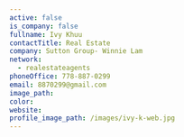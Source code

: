 ```yaml
---
active: false
is_company: false
fullname: Ivy Khuu
contactTitle: Real Estate
company: Sutton Group- Winnie Lam
network:
  - realestateagents
phoneOffice: 778-887-0299
email: 8870299@gmail.com
image_path:
color:
website:
profile_image_path: /images/ivy-k-web.jpg
---
```



